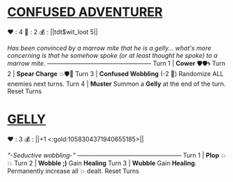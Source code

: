 # [__**CONFUSED ADVENTURER**__](<https://www.youtube.com/watch?v=3rGZiyi3Z_Q>)
❤️ : 4
🔷 : 2
💰 : ||tdt$wit_loot 5||

*Has been convinced by a marrow mite that he is a gelly... what's more concerning is that he somehow spoke (or at least thought he spoke) to a marrow mite.*
—————————————————
Turn 1  | **Cower** 🛡️🛡️🌀
Turn 2 | **Spear Charge** 💥🛡️🎯
Turn 3 | **Confused Wobbling** (-2 🔷) Randomize ALL enemies next turns.
Turn 4 | **Muster** Summon a **Gelly** at the end of the turn. Reset Turns

# [__**GELLY**__](<https://www.youtube.com/watch?v=x6QZn9xiuOE>)
❤️ : 3
💰 : ||+1 <:gold:1058304371940655185>||

*"-Seductive wobbling-"*
—————————————————
Turn 1  | **Plop** 💥💥
Turn 2 | **Wobble ;)** Gain __Healing__
Turn 3 | **Wubble** Gain __Healing__. Permanently increase all 💥 dealt. Reset Turns 
